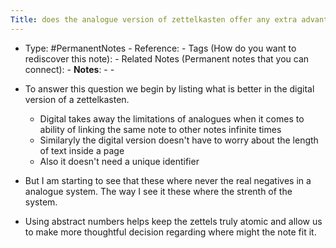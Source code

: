 ```yaml
---
Title: does the analogue version of zettelkasten offer any extra advantage over the digital version
---
```


- Type: #PermanentNotes
		- Reference:
			- Tags (How do you want to rediscover this note):
			- Related Notes (Permanent notes that you can connect):
		- **Notes**:
			-
			-
- To answer this question we begin by listing what is better in the digital version of a zettelkasten.
	- Digital takes away the limitations of analogues when it comes to ability of linking the same note to other notes infinite times
	- Similaryly the digital version doesn't have to worry about the length of text inside a page
	- Also it doesn't need a unique identifier

- But I am starting to see that these where never the real negatives in a analogue system.  The way I see it these where the strenth of the system.
- Using abstract numbers helps keep the zettels truly atomic and allow us to make more thoughtful decision regarding where might the note fit it.
